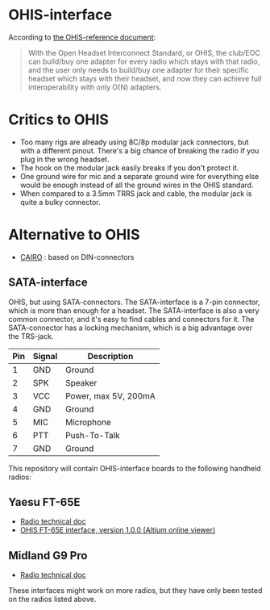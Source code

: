 # OHIS-interface
According to [the OHIS-reference document](https://open-headset-interconnect-standard.github.io/ohis/Open-Headset-Interconnect-Standard.pdf):
> With the Open Headset Interconnect Standard, or OHIS, the club/EOC can build/buy one adapter for every
radio which stays with that radio, and the user only needs to build/buy one adapter for their specific headset
which stays with their headset, and now they can achieve full interoperability with only O(N) adapters.

# Critics to OHIS
* Too many rigs are already using 8C/8p modular jack connectors, but with a different pinout.  There's a big chance of breaking the radio if you plug in the wrong headset.
* The hook on the modular jack easily breaks if you don't protect it.
* One ground wire for mic and a separate ground wire for everything else would be enough instead of all the ground wires in the OHIS standard.
* When compared to a 3.5mm TRRS jack and cable, the modular jack is quite a bulky connector.

# Alternative to OHIS
* [CAIRO](https://web.archive.org/web/20060618023257/http://www-users.aston.ac.uk/~bestpj/cairo/manual/engineering.html#ce1) : based on DIN-connectors

## SATA-interface
OHIS, but using SATA-connectors.  The SATA-interface is a 7-pin connector, which is more than enough for a headset.  The SATA-interface is also a very common connector, and it's easy to find cables and connectors for it.  The SATA-connector has a locking mechanism, which is a big advantage over the TRS-jack.

| Pin | Signal | Description |
| --- | ------ | ----------- |
| 1 | GND | Ground |
| 2 | SPK | Speaker |
| 3 | VCC | Power, max 5V, 200mA |
| 4 | GND | Ground |
| 5 | MIC | Microphone |
| 6 | PTT | Push-To-Talk |
| 7 | GND | Ground |

This repository will contain OHIS-interface boards to the following handheld radios:

## Yaesu FT-65E
* [Radio technical doc](https://github.com/LieBtrau/digital-walkie-talkie/blob/master/SoftwareModem/Yaesu_FT65-E.ipynb)
* [OHIS FT-65E interface, version 1.0.0 (Altium online viewer)](https://365.altium.com/files/52D7B6AC-E25B-4030-AC4F-B64CA4D52889)

## Midland G9 Pro
* [Radio technical doc](https://github.com/LieBtrau/digital-walkie-talkie/blob/master/SoftwareModem/MidlandG9pro.ipynb)

These interfaces might work on more radios, but they have only been tested on the radios listed above.